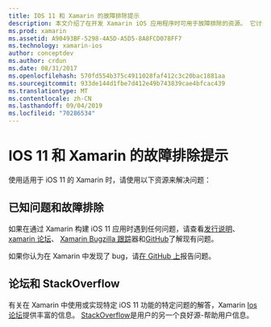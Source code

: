 ```yaml
---
title: IOS 11 和 Xamarin 的故障排除提示
description: 本文介绍了在开发 Xamarin iOS 应用程序时可用于故障排除的资源。 它讨论了错误报告、发行说明、Xamarin 版本博客和支持选项。
ms.prod: xamarin
ms.assetid: A90493BF-5298-4A5D-A5D5-8A8FCD078FF7
ms.technology: xamarin-ios
author: conceptdev
ms.author: crdun
ms.date: 08/31/2017
ms.openlocfilehash: 570fd554b375c4911028faf412c3c20bac1881aa
ms.sourcegitcommit: 933de144d1fbe7d412e49b743839cae4bfcac439
ms.translationtype: MT
ms.contentlocale: zh-CN
ms.lasthandoff: 09/04/2019
ms.locfileid: "70286534"
---
```

# <a name="troubleshooting-tips-for-ios-11-and-xamarinios"></a>IOS 11 和 Xamarin 的故障排除提示

使用适用于 iOS 11 的 Xamarin 时，请使用以下资源来解决问题：

## <a name="known-issues-and-troubleshooting"></a>已知问题和故障排除

如果在通过 Xamarin 构建 iOS 11 应用时遇到任何问题，请查看[发行说明](https://docs.microsoft.com/xamarin/ios/release-notes/)、 [xamarin 论坛](https://forums.xamarin.com/categories/ios)、 [Xamarin Bugzilla 跟踪](https://bugzilla.xamarin.com/query.cgi?product=iOS)器和[GitHub](https://github.com/xamarin/xamarin-macios/issues)了解现有问题。

如果你认为在 Xamarin 中发现了 bug，请[在 GitHub 上](https://github.com/xamarin/xamarin-macios/issues)报告问题。

## <a name="forums-and-stackoverflow"></a>论坛和 StackOverflow

有关在 Xamarin 中使用或实现特定 iOS 11 功能的特定问题的解答，Xamarin [Ios 论坛](http://forums.xamarin.com/categories/ios)提供丰富的信息。 [StackOverflow](https://stackoverflow.com/search?tab=newest&q=xamarin)是用户的另一个良好源-帮助用户信息。
